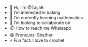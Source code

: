 - 👋 Hi, I’m @TaijaB
- 👀 I’m interested in baking
- 🌱 I’m currently learning mathematics
- 💞️ I’m looking to collaborate on
- 📫 How to reach me Whatsapp
- 😄 Pronouns: She/her
- ⚡ Fun fact: I love to crochet 

<!---
TaijaB/TaijaB is a ✨ special ✨ repository because its `README.md` (this file) appears on your GitHub profile.
You can click the Preview link to take a look at your changes.
--->
